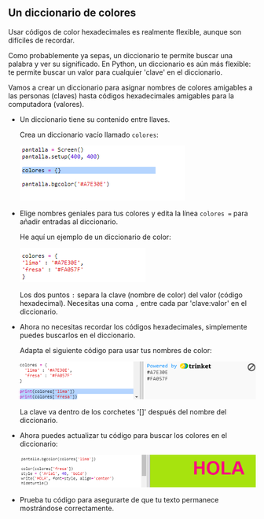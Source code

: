 ## Un diccionario de colores

Usar códigos de color hexadecimales es realmente flexible, aunque son difíciles de recordar.

Como probablemente ya sepas, un diccionario te permite buscar una palabra y ver su significado. En Python, un diccionario es aún más flexible: te permite buscar un valor para cualquier 'clave' en el diccionario.

Vamos a crear un diccionario para asignar nombres de colores amigables a las personas (claves) hasta códigos hexadecimales amigables para la computadora (valores).

+ Un diccionario tiene su contenido entre llaves.
    
    Crea un diccionario vacío llamado `colores`:
    
    ![captura de pantalla](images/colourful-dict.png)

+ Elige nombres geniales para tus colores y edita la línea `colores =` para añadir entradas al diccionario.
    
    He aquí un ejemplo de un diccionario de color:
    
    ![captura de pantalla](images/colourful-colours.png)
    
    Los dos puntos `:` separa la clave (nombre de color) del valor (código hexadecimal). Necesitas una coma `,` entre cada par 'clave:valor' en el diccionario.

+ Ahora no necesitas recordar los códigos hexadecimales, simplemente puedes buscarlos en el diccionario.
    
    Adapta el siguiente código para usar tus nombres de color:
    
    ![captura de pantalla](images/colourful-entries.png)
    
    La clave va dentro de los corchetes '[]' después del nombre del diccionario.

+ Ahora puedes actualizar tu código para buscar los colores en el diccionario:
    
    ![captura de pantalla](images/colourful-use.png)

+ Prueba tu código para asegurarte de que tu texto permanece mostrándose correctamente.